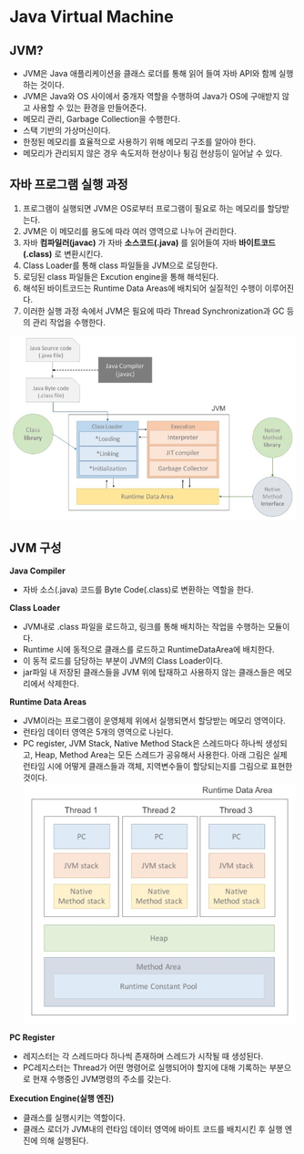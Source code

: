# Java Virtual Machine

## JVM?
- JVM은 Java 애플리케이션을 클래스 로더를 통해 읽어 들여 자바 API와 함께 실행하는 것이다.
- JVM은 Java와 OS 사이에서 중개자 역할을 수행하여 Java가 OS에 구애받지 않고 사용할 수 있는 환경을 만들어준다.
- 메모리 관리, Garbage Collection을 수행한다.
- 스택 기반의 가상머신이다.
- 한정된 메모리를 효율적으로 사용하기 위해 메모리 구조를 알아야 한다.
- 메모리가 관리되지 않은 경우 속도저하 현상이나 튕김 현상등이 일어날 수 있다.


## 자바 프로그램 실행 과정
1. 프로그램이 실행되면 JVM은 OS로부터 프로그램이 필요로 하는 메모리를 할당받는다.
2. JVM은 이 메모리를 용도에 따라 여러 영역으로 나누어 관리한다.
3. 자바 **컴파일러(javac)** 가 자바 **소스코드(.java)** 를 읽어들여 자바 **바이트코드(.class)** 로 변환시킨다.
4. Class Loader를 통해 class 파일들을 JVM으로 로딩한다.
5. 로딩된 class 파일들은 Excution engine을 통해 해석된다.
6. 해석된 바이트코드는 Runtime Data Areas에 배치되어 실질적인 수행이 이루어진다.
7. 이러한 실행 과정 속에서 JVM은 필요에 따라 Thread Synchronization과 GC 등의 관리 작업을 수행한다.


![](https://github.com/brightestbulb/TIL/blob/master/java/img/JVM1.png?raw=true)


## JVM 구성

**Java Compiler**
- 자바 소스(.java) 코드를 Byte Code(.class)로 변환하는 역할을 한다.

**Class Loader**
- JVM내로 .class 파일을 로드하고, 링크를 통해 배치하는 작업을 수행하는 모듈이다. 
- Runtime 시에 동적으로 클래스를 로드하고 RuntimeDataArea에 배치한다.
- 이 동적 로드를 담당하는 부분이 JVM의 Class Loader이다.
- jar파일 내 저장된 클래스들을 JVM 위에 탑재하고 사용하지 않는 클래스들은 메모리에서 삭제한다.


**Runtime Data Areas**
- JVM이라는 프로그램이 운영체제 위에서 실행되면서 할당받는 메모리 영역이다.
- 런타임 데이터 영역은 5개의 영역으로 나뉜다.
- PC register, JVM Stack, Native Method Stack은 스레드마다 하나씩 생성되고, Heap, Method Area는 모든 스레드가 공유해서 사용한다.
아래 그림은 실제 런타임 시에 어떻게 클래스들과 객체, 지역변수들이 할당되는지를 그림으로 표현한 것이다.
![](https://github.com/brightestbulb/TIL/blob/master/java/img/JVM2.png?raw=true)


**PC Register**
- 레지스터는 각 스레드마다 하나씩 존재하며 스레드가 시작될 때 생성된다.
- PC레지스터는 Thread가 어떤 명령어로 실행되어야 할지에 대해 기록하는 부분으로 현재 수행중인 JVM명령의 주소를 갖는다.


**Execution Engine(실행 엔진)**
- 클래스를 실행시키는 역할이다.
- 클래스 로더가 JVM내의 런타임 데이터 영역에 바이트 코드를 배치시킨 후 실행 엔진에 의해 실행된다.
